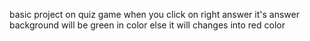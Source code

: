 basic project on quiz game when you click on right answer it's answer background will be green in color else it will changes into red color

